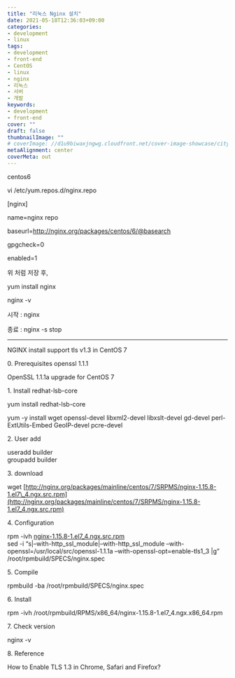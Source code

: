 ```yaml
---
title: "리눅스 Nginx 설치"
date: 2021-05-18T12:36:03+09:00
categories: 
- development
- linux
tags: 
- development
- front-end
- CentOS
- linux
- nginx
- 리눅스
- 서버
- 개발
keywords: 
- development
- front-end
cover: ""
draft: false
thumbnailImage: ""
# coverImage: //d1u9biwaxjngwg.cloudfront.net/cover-image-showcase/city.jpg
metaAlignment: center
coverMeta: out
---
```


centos6

vi /etc/yum.repos.d/nginx.repo

\[nginx\]

name=nginx repo

baseurl=http://nginx.org/packages/centos/6/@basearch

gpgcheck=0

enabled=1

위 처럼 저장 후, 

yum install nginx

nginx -v

시작 : nginx

종료 : nginx -s stop

---

NGINX install support tls v1.3 in CentOS 7  
  
  
0\. Prerequisites openssl 1.1.1  
  
OpenSSL 1.1.1a upgrade for CentOS 7  
  
  
  
1\. Install redhat-lsb-core  
  
yum install redhat-lsb-core  
  
yum -y install wget openssl-devel libxml2-devel libxslt-devel gd-devel perl-ExtUtils-Embed GeoIP-devel pcre-devel  
  
2\. User add  
  
useradd builder  
groupadd builder  
  
3\. download  
  
wget [http://nginx.org/packages/mainline/centos/7/SRPMS/nginx-1.15.8-1.el7\_4.ngx.src.rpm](http://nginx.org/packages/mainline/centos/7/SRPMS/nginx-1.15.8-1.el7_4.ngx.src.rpm)  
  
4\. Configuration  
  
rpm -ivh [nginx-1.15.8-1.el7\_4.ngx.src.rpm](http://nginx-1.15.8-1.el7_4.ngx.src.rpm)  
sed -i “s|–with-http\_ssl\_module|–with-http\_ssl\_module –with-openssl=/usr/local/src/openssl-1.1.1a –with-openssl-opt=enable-tls1\_3 |g” /root/rpmbuild/SPECS/nginx.spec  
  
5\. Compile  
  
rpmbuild -ba /root/rpmbuild/SPECS/nginx.spec  
  
6\. Install  
  
rpm -ivh /root/rpmbuild/RPMS/x86\_64/nginx-1.15.8-1.el7\_4.ngx.x86\_64.rpm  
  
7\. Check version  
  
nginx -v  
  
8\. Reference  
  
How to Enable TLS 1.3 in Chrome, Safari and Firefox?